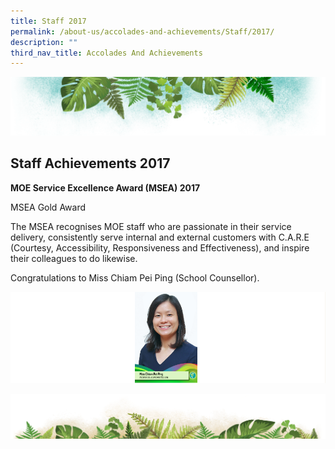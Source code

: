 ```yaml
---
title: Staff 2017
permalink: /about-us/accolades-and-achievements/Staff/2017/
description: ""
third_nav_title: Accolades And Achievements
---
```



![](/images/Banner.png)

Staff Achievements 2017
----

<b> MOE Service Excellence Award (MSEA) 2017 </b>

MSEA Gold Award  

The MSEA recognises MOE staff who are passionate in their service delivery, consistently serve internal and external customers with C.A.R.E (Courtesy, Accessibility, Responsiveness and Effectiveness), and inspire their colleagues to do likewise.  

Congratulations to Miss Chiam Pei Ping (School Counsellor).

![](/images/Staff.png)

![](/images/bg-bottom.png)